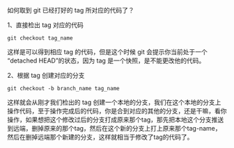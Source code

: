 如何取到 git 已经打好的 tag 所对应的代码了？

1、直接检出 tag 对应的代码

```
git checkout tag_name
```
这样是可以得到相应 tag 的代码，但是这个时候 git 会提示你当前处于一个 “detached HEAD”的状态，因为 tag 是一个快照，是不能更改他的代码。

2、根据 tag 创建对应的分支

```
git checkout -b branch_name tag_name
```
这样就会从刚才我们检出的 tag 创建一个本地的分支，我们在这个本地的分支上操作代码，至于操作完成后的代码，你是合到对应的其他的分支，还是干嘛，看你操作，如果想把这个修改过后的分支打成原来那个tag，那先把本地这个分支推送到远端，删掉原来的那个tag，然后在这个新的分支上打上原来那个tag-name，然后在删掉远端那个新建的分支，这样就相当于修改了tag的代码了。
